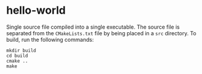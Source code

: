 # hello-world

Single source file compiled into a single executable. The source file is separated from the `CMakeLists.txt` file by being placed in a `src` directory. To build, run the following commands: 

```
mkdir build
cd build
cmake ..
make
```